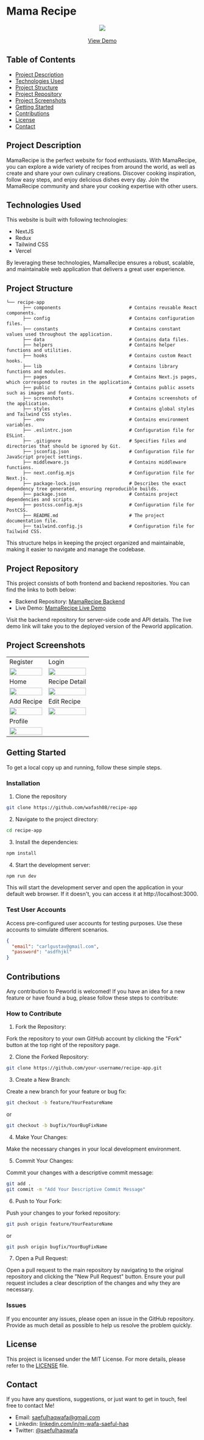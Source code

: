 # Mama Recipe

<div align="center">
  <img src="./public/images/logo.png">
  <br>
  <br>
  <a href="https://wafash-mama-recipe.vercel.app/">View Demo</a>
</div>

## Table of Contents

- [Project Description](#project-description)
- [Technologies Used](#technologies-used)
- [Project Structure](#project-structure)
- [Project Repository](#project-repository)
- [Project Screenshots](#project-screenshots)
- [Getting Started](#getting-started)
- [Contributions](#contributions)
- [License](#license)
- [Contact](#contact)

## Project Description

MamaRecipe is the perfect website for food enthusiasts. With MamaRecipe, you can explore a wide variety of recipes from around the world, as well as create and share your own culinary creations. Discover cooking inspiration, follow easy steps, and enjoy delicious dishes every day. Join the MamaRecipe community and share your cooking expertise with other users.

## Technologies Used

This website is built with following technologies:

- NextJS
- Redux
- Tailwind CSS
- Vercel

By leveraging these technologies, MamaRecipe ensures a robust, scalable, and maintainable web application that delivers a great user experience.

## Project Structure

```
└── recipe-app
      ├── components                         # Contains reusable React components.
      ├── config                             # Contains configuration files.
      ├── constants                          # Contains constant values used throughout the application.
      ├── data                               # Contains data files.
      ├── helpers                            # Contains helper functions and utilities.
      ├── hooks                              # Contains custom React hooks.
      ├── lib                                # Contains library functions and modules.
      ├── pages                              # Contains Next.js pages, which correspond to routes in the application.
      ├── public                             # Contains public assets such as images and fonts.
      ├── screenshots                        # Contains screenshots of the application.
      ├── styles                             # Contains global styles and Tailwind CSS styles.
      ├── .env                               # Contains environment variables.
      ├── .eslintrc.json                     # Configuration file for ESLint.
      ├── .gitignore                         # Specifies files and directories that should be ignored by Git.
      ├── jsconfig.json                      # Configuration file for JavaScript project settings.
      ├── middleware.js                      # Contains middleware functions.
      ├── next.config.mjs                    # Configuration file for Next.js.
      ├── package-lock.json                  # Describes the exact dependency tree generated, ensuring reproducible builds.
      ├── package.json                       # Contains project dependencies and scripts.
      ├── postcss.config.mjs                 # Configuration file for PostCSS.
      ├── README.md                          # The project documentation file.
      ├── tailwind.config.js                 # Configuration file for Tailwind CSS.
```

This structure helps in keeping the project organized and maintainable, making it easier to navigate and manage the codebase.

## Project Repository

This project consists of both frontend and backend repositories. You can find the links to both below:

- Backend Repository: [MamaRecipe Backend](https://github.com/wafash08/mama-recipe-be)
- Live Demo: [MamaRecipe Live Demo](https://wafash-mama-recipe.vercel.app/)

Visit the backend repository for server-side code and API details. The live demo link will take you to the deployed version of the Peworld application.

## Project Screenshots

<table>
  <tr>
    <td>Register</td>
    <td>Login</td>
  </tr>
  <tr>
    <td><img src="./screenshots/mr-register.png" style="width:100%;"></td>
    <td><img src="./screenshots/mr-login.png" style="width:100%;"></td>
  </tr>
  <tr>
    <td>Home</td>
    <td>Recipe Detail</td>
  </tr>
  <tr>
    <td><img src="./screenshots/mr-home.png" style="width:100%;"></td>
    <td><img src="./screenshots/mr-detail-recipe.png" style="width:100%;"></td>
  </tr>
  <tr>
    <td>Add Recipe</td>
    <td>Edit Recipe</td>
  </tr>
  <tr>
    <td><img src="./screenshots/mr-add-recipe.png" style="width:100%;"></td>
    <td><img src="./screenshots/mr-edit-recipe.png" style="width:100%;"></td>
  </tr>
  <tr>
    <td>Profile</td>
  </tr>
  <tr>
    <td><img src="./screenshots/mr-profile.png" style="width:100%;"></td>
  </tr>
</table>

## Getting Started

To get a local copy up and running, follow these simple steps.

### Installation

1. Clone the repository

```sh
git clone https://github.com/wafash08/recipe-app
```

2. Navigate to the project directory:

```sh
cd recipe-app
```

3. Install the dependencies:

```sh
npm install
```

4. Start the development server:

```sh
npm run dev
```

This will start the development server and open the application in your default web browser. If it doesn't, you can access it at http://localhost:3000.

### Test User Accounts

Access pre-configured user accounts for testing purposes. Use these accounts to simulate different scenarios.

```json
{
  "email": "carlgustav@gmail.com",
  "password": "asdfhjkl"
}
```

## Contributions

Any contribution to Peworld is welcomed! If you have an idea for a new feature or have found a bug, please follow these steps to contribute:

### How to Contribute

1. Fork the Repository:

Fork the repository to your own GitHub account by clicking the "Fork" button at the top right of the repository page.

2. Clone the Forked Repository:

```sh
git clone https://github.com/your-username/recipe-app.git
```

3. Create a New Branch:

Create a new branch for your feature or bug fix:

```sh
git checkout -b feature/YourFeatureName
```

or

```sh
git checkout -b bugfix/YourBugFixName
```

4. Make Your Changes:

Make the necessary changes in your local development environment.

5. Commit Your Changes:

Commit your changes with a descriptive commit message:

```sh
git add .
git commit -m "Add Your Descriptive Commit Message"
```

6. Push to Your Fork:

Push your changes to your forked repository:

```sh
git push origin feature/YourFeatureName
```

or

```sh
git push origin bugfix/YourBugFixName
```

7. Open a Pull Request:

Open a pull request to the main repository by navigating to the original repository and clicking the "New Pull Request" button. Ensure your pull request includes a clear description of the changes and why they are necessary.

### Issues

If you encounter any issues, please open an issue in the GitHub repository. Provide as much detail as possible to help us resolve the problem quickly.

## License

This project is licensed under the MIT License. For more details, please refer to the [LICENSE](./LICENSE) file.

## Contact

If you have any questions, suggestions, or just want to get in touch, feel free to contact Me!

- Email: saefulhaqwafa@gmail.com
- Linkedin: [linkedin.com/in/m-wafa-saeful-haq](https://www.linkedin.com/in/m-wafa-saeful-haq)
- Twitter: [@saefulhaqwafa](https://x.com/saefulhaqwafa)
